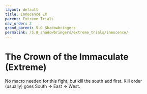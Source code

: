 ```yaml
---
layout: default
title: Innocence EX
parent: Extreme Trials
nav_order: 2
grand_parent: 5.0 Shadowbringers
permalink: /5.0_shadowbringers/extreme_trials/innocence/
---
```


# The Crown of the Immaculate (Extreme)

No macro needed for this fight, but kill the south add first. Kill order (usually) goes South → East → West.